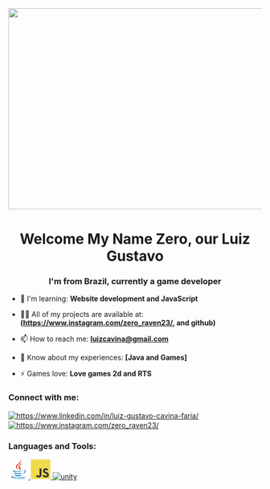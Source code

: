 
<img src="https://media.giphy.com/media/zbTfib1Kh0fn74jp5H/giphy.gif" width="800" height="400" />


<h1 align="center">Welcome My Name Zero, our Luiz Gustavo</h1>
<h3 align="center">I'm from Brazil, currently a game developer</h3>

- 🌱 I'm learning: **Website development and JavaScript**

- 👨‍💻 All of my projects are available at: **(https://www.instagram.com/zero_raven23/, and github)**

- 📫 How to reach me: **luizcavina@gmail.com**

- 📄 Know about my experiences: **[Java and Games]**

- ⚡ Games love: **Love games 2d and RTS**

<h3 align="left">Connect with me:</h3>
<p align="left">
<a href="https://linkedin.com/in/https://www.linkedin.com/in/luiz-gustavo-cavina-faria/" target="blank"><img align="center" src="https://cdn.jsdelivr.net/npm/simple-icons@3.0.1/icons/linkedin.svg" alt="https://www.linkedin.com/in/luiz-gustavo-cavina-faria/" height="30" width="40" /></a>
<a href="https://instagram.com/https://www.instagram.com/zero_raven23/" target="blank"><img align="center" src="https://cdn.jsdelivr.net/npm/simple-icons@3.0.1/icons/instagram.svg" alt="https://www.instagram.com/zero_raven23/" height="30" width="40" /></a>
</p>

<h3 align="left">Languages and Tools:</h3>
<p align="left"> <a href="https://www.java.com" target="_blank"> <img src="https://raw.githubusercontent.com/devicons/devicon/master/icons/java/java-original.svg" alt="java" width="40" height="40"/> </a> <a href="https://developer.mozilla.org/en-US/docs/Web/JavaScript" target="_blank"> <img src="https://raw.githubusercontent.com/devicons/devicon/master/icons/javascript/javascript-original.svg" alt="javascript" width="40" height="40"/> </a> <a href="https://unity.com/" target="_blank"> <img src="https://www.vectorlogo.zone/logos/unity3d/unity3d-icon.svg" alt="unity" width="40" height="40"/> </a> </p>
